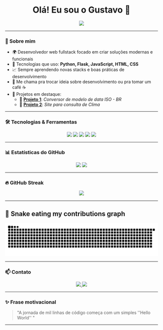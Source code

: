 <h1 align="center">Olá! Eu sou o Gustavo 👋</h1>

<p align="center">
  <img src="https://readme-typing-svg.herokuapp.com?color=00F7FF&center=true&vCenter=true&lines=Desenvolvedor+Fullstack+Web;Python+%7C+Flask+%7C+JavaScript;Amante+de+tecnologia+e+código+limpo;Sempre+em+evolução!" />
</p>

---

### 🧠 Sobre mim

- 🌍 Desenvolvedor web fullstack focado em criar soluções modernas e funcionais
- 🧪 Tecnologias que uso: **Python, Flask, JavaScript, HTML, CSS**
- 📈 Sempre aprendendo novas stacks e boas práticas de desenvolvimento
- 💬 Me chama pra trocar ideia sobre desenvolvimento ou pra tomar um café ☕
- 🚀 Projetos em destaque:
  - 🔹 [**Projeto 1**](https://github.com/Saraystein/PROJETO_DATA): _Conversor de modelo de data ISO - BR_
  - 🔹 [**Projeto 2**](https://github.com/Saraystein/clima-alerta): _Site para consulta de Clima_

---

### 🛠️ Tecnologias & Ferramentas

<p align="center">
  <img src="https://cdn.jsdelivr.net/gh/devicons/devicon/icons/python/python-original.svg" width="40"/>
  <img src="https://img.shields.io/badge/Flask-%23000?style=for-the-badge&logo=flask&logoColor=white" />
  <img src="https://cdn.jsdelivr.net/gh/devicons/devicon/icons/javascript/javascript-original.svg" width="40"/>
  <img src="https://cdn.jsdelivr.net/gh/devicons/devicon/icons/html5/html5-original.svg" width="40"/>
  <img src="https://cdn.jsdelivr.net/gh/devicons/devicon/icons/css3/css3-original.svg" width="40"/>
</p>




---

### 📊 Estatísticas do GitHub

<p align="center">
  <img height="180em" src="https://github-readme-stats.vercel.app/api?username=Saraystein&show_icons=true&theme=dracula&include_all_commits=true&count_private=true"/>
  <img height="180em" src="https://github-readme-stats.vercel.app/api/top-langs/?username=Saraystein&layout=compact&langs_count=7&theme=dracula"/>
</p>

---

### 🔥 GitHub Streak

<p align="center">
  <img src="https://streak-stats.demolab.com?user=Saraystein&theme=tokyonight&hide_border=false"/>
</p>

---

## 🐍 Snake eating my contributions graph

![snake gif](https://github.com/Saraystein/Saraystein/blob/output/github-contribution-grid-snake.svg)

---

### 📫 Contato

<p align="center">
  <a href="(https://www.linkedin.com/in/gustavo-saray-915564366/)" target="_blank">
    <img src="https://img.shields.io/badge/-LinkedIn-0077B5?style=for-the-badge&logo=linkedin&logoColor=white" />
  </a>
  <a href="mailto:gustavosaray2@gmail.com">
    <img src="https://img.shields.io/badge/-Email-EA4335?style=for-the-badge&logo=gmail&logoColor=white" />
  </a>
</p>

---

### ✨ Frase motivacional

> "A jornada de mil linhas de código começa com um simples ''Hello World'' "

---

